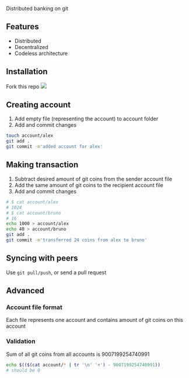 Distributed banking on git

## Features
 - Distributed
 - Decentralized
 - Codeless architecture

## Installation
Fork this repo
![](https://cloud.githubusercontent.com/assets/677646/19483933/72189c96-9588-11e6-997e-07ee585bf47f.png)

## Creating account
1. Add empty file (representing the account) to account folder
2. Add and commit changes
```bash
touch account/alex
git add .
git commit -m'added account for alex'
```
## Making transaction
1. Subtract desired amount of git coins from the sender account file
2. Add the same amount of git coins to the recipient account file
3. Add and commit changes
```bash
# $ cat account/alex
# 1024
# $ cat account/bruno
# 16
echo 1000 > account/alex
echo 40 > account/bruno
git add .
git commit -m'transferred 24 coins from alex to bruno'
```
## Syncing with peers
Use `git pull/push`, or send a pull request
## Advanced
### Account file format
Each file represents one account and contains amount of git coins on this account
### Validation
Sum of all git coins from all accounts is 9007199254740991
```bash
echo $(($(cat account/* | tr '\n' '+') - 9007199254740991))
# should be 0
```
